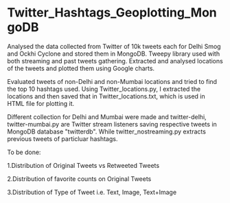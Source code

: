 # Twitter_Hashtags_Geoplotting_MongoDB
Analysed the data collected from Twitter of 10k tweets each for Delhi Smog and Ockhi Cyclone and stored them in MongoDB. 
Tweepy library used with both streaming and past tweets gathering.
Extracted and analysed locations of the tweets and plotted them using Google charts. 

Evaluated tweets of non-Delhi and non-Mumbai locations and tried to find the top 10 hashtags used.
Using Twitter_locations.py, I extracted the locations and then saved that in Twitter_locations.txt, which is used in HTML file for  plotting it.

Different collection for Delhi and Mumbai were made and twitter-delhi, twitter-mumbai.py are Twitter stream listeners saving respective tweets in MongoDB database "twitterdb". While twitter_nostreaming.py extracts previous tweets of particluar hashtags.

To be done:

1.Distribution of Original Tweets vs Retweeted Tweets

2.Distribution of favorite counts on Original Tweets

3.Distribution of Type of Tweet i.e. Text, Image, Text+Image
